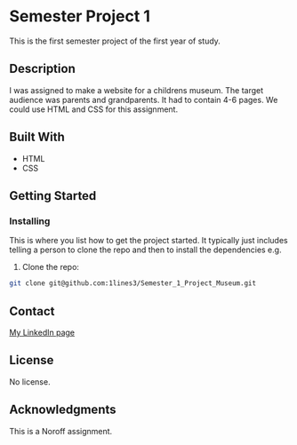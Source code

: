 # Semester Project 1

This is the first semester project of the first year of study. 

## Description

I was assigned to make a website for a childrens museum. The target audience was parents and grandparents. It had to contain 4-6 pages. We could use HTML and CSS for this assignment. 

## Built With

- HTML
- CSS

## Getting Started

### Installing

This is where you list how to get the project started. It typically just includes telling a person to clone the repo and then to install the dependencies e.g.

1. Clone the repo:

```bash
git clone git@github.com:1lines3/Semester_1_Project_Museum.git
```

## Contact

[My LinkedIn page](www.linkedin.com)

## License

No license.

## Acknowledgments

This is a Noroff assignment.
